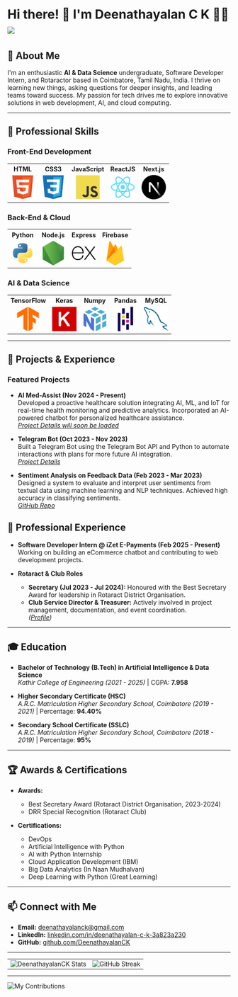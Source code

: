 # Hi there! 👋 I'm Deenathayalan C K 🚀✨ ![](https://komarev.com/ghpvc/?username=DeenathayalanCK&color=1f6feb&style=flat-square)

## 🌟 About Me
I'm an enthusiastic **AI & Data Science** undergraduate, Software Developer Intern, and Rotaractor based in Coimbatore, Tamil Nadu, India. I thrive on learning new things, asking questions for deeper insights, and leading teams toward success. My passion for tech drives me to explore innovative solutions in web development, AI, and cloud computing.  

---

## 💼 Professional Skills

### Front-End Development
<table style="width:100%; table-layout: fixed;">
  <tr align="center">
    <th>HTML</th>
    <th>CSS3</th>
    <th>JavaScript</th>
    <th>ReactJS</th>
    <th>Next.js</th>
  </tr>
  <tr align="center">
    <td><img src="https://github.com/devicons/devicon/blob/master/icons/html5/html5-original.svg" alt="HTML" width="55" height="55"></td>
    <td><img src="https://github.com/devicons/devicon/blob/master/icons/css3/css3-original.svg" alt="CSS3" width="55" height="55"></td>
    <td><img src="https://github.com/devicons/devicon/blob/master/icons/javascript/javascript-original.svg" alt="JavaScript" width="55" height="55"></td>
    <td><img src="https://github.com/devicons/devicon/blob/master/icons/react/react-original.svg" alt="ReactJS" width="55" height="55"></td>
    <td><img src="https://raw.githubusercontent.com/devicons/devicon/master/icons/nextjs/nextjs-original.svg" alt="Next.js" width="55" height="55"></td>
  </tr>
</table>

### Back-End & Cloud
<table style="width:100%; table-layout: fixed;">
  <tr align="center">
    <th>Python</th>
    <th>Node.js</th>
    <th>Express</th>
    <th>Firebase</th>
  </tr>
  <tr align="center">
    <td><img src="https://github.com/devicons/devicon/blob/master/icons/python/python-original.svg" alt="Python" width="55" height="55"></td>
    <td><img src="https://github.com/devicons/devicon/blob/master/icons/nodejs/nodejs-original.svg" alt="Node.js" width="55" height="55"></td>
    <td><img src="https://github.com/devicons/devicon/blob/master/icons/express/express-original.svg" alt="Express" width="55" height="55"></td>
    <td><img src="https://github.com/devicons/devicon/blob/master/icons/firebase/firebase-original.svg" alt="Firebase" width="55" height="55"></td>
  </tr>
</table>

### AI & Data Science
<table style="width:100%; table-layout: fixed;">
  <tr align="center">
    <th>TensorFlow</th>
    <th>Keras</th>
    <th>Numpy</th>
    <th>Pandas</th>
    <th>MySQL</th>
  </tr>
  <tr align="center">
    <td><img src="https://github.com/devicons/devicon/blob/master/icons/tensorflow/tensorflow-original.svg" alt="TensorFlow" width="55" height="55"></td>
    <td><img src="https://github.com/devicons/devicon/blob/master/icons/keras/keras-original.svg" alt="Keras" width="55" height="55"></td>
    <td><img src="https://github.com/devicons/devicon/blob/master/icons/numpy/numpy-original.svg" alt="Numpy" width="55" height="55"></td>
    <td><img src="https://github.com/devicons/devicon/blob/master/icons/pandas/pandas-original.svg" alt="Pandas" width="55" height="55"></td>
    <td><img src="https://github.com/devicons/devicon/blob/master/icons/mysql/mysql-original.svg" alt="MySQL" width="55" height="55"></td>
  </tr>
</table>

---

## 🚀 Projects & Experience

### Featured Projects
- **AI Med-Assist (Nov 2024 - Present)**  
  Developed a proactive healthcare solution integrating AI, ML, and IoT for real-time health monitoring and predictive analytics. Incorporated an AI-powered chatbot for personalized healthcare assistance.  
  *[Project Details will soon be loaded](#)*

- **Telegram Bot (Oct 2023 - Nov 2023)**  
  Built a Telegram Bot using the Telegram Bot API and Python to automate interactions with plans for more future AI integration.  
  *[Project Details](https://github.com/DeenathayalanCK/Telegram-Bot)*

- **Sentiment Analysis on Feedback Data (Feb 2023 - Mar 2023)**  
  Designed a system to evaluate and interpret user sentiments from textual data using machine learning and NLP techniques. Achieved high accuracy in classifying sentiments.  
  *[GitHub Repo](https://github.com/DeenathayalanCK/Sentimental_Analysis)*

## 🤵 Professional Experience
- **Software Developer Intern @ iZet E-Payments (Feb 2025 - Present)**  
  Working on building an eCommerce chatbot and contributing to web development projects.
  
- **Rotaract & Club Roles**  
  - **Secretary (Jul 2023 - Jul 2024):** Honoured with the Best Secretary Award for leadership in Rotaract District Organisation.  
  - **Club Service Director & Treasurer:** Actively involved in project management, documentation, and event coordination.  
  *([Profile](&#8203;:contentReference[oaicite:2]{index=2}))*

---

## 🎓 Education
- **Bachelor of Technology (B.Tech) in Artificial Intelligence & Data Science**  
  *Kathir College of Engineering (2021 - 2025)* | CGPA: **7.958**
  
- **Higher Secondary Certificate (HSC)**  
  *A.R.C. Matriculation Higher Secondary School, Coimbatore (2019 - 2021)* | Percentage: **94.40%**
  
- **Secondary School Certificate (SSLC)**  
  *A.R.C. Matriculation Higher Secondary School, Coimbatore (2018 - 2019)* | Percentage: **95%**

---

## 🏆 Awards & Certifications
- **Awards:**  
  - Best Secretary Award (Rotaract District Organisation, 2023-2024)  
  - DRR Special Recognition (Rotaract Club)
  
- **Certifications:**  
  - DevOps  
  - Artificial Intelligence with Python  
  - AI with Python Internship  
  - Cloud Application Development (IBM)  
  - Big Data Analytics (In Naan Mudhalvan)  
  - Deep Learning with Python (Great Learning)

---

## 📫 Connect with Me
- **Email:** [deenathayalanck@gmail.com](mailto:deenathayalanck@gmail.com)  
- **LinkedIn:** [linkedin.com/in/deenathayalan-c-k-3a823a230](https://www.linkedin.com/in/deenathayalan-c-k-3a823a230)  
- **GitHub:** [github.com/DeenathayalanCK](https://github.com/DeenathayalanCK)

---

<table>
  <tr>
    <td align="center">
      <img src="https://github-readme-stats.vercel.app/api?username=DeenathayalanCK&show_icons=true&theme=github_dark" alt="DeenathayalanCK Stats" />
    </td>
    <td align="center">
      <img src="https://github-readme-streak-stats.herokuapp.com/?user=DeenathayalanCK&theme=github-dark-blue&cache_bust=true" alt="GitHub Streak" />
    </td>
  </tr>
</table>

---

![My Contributions](https://github-readme-activity-graph.vercel.app/graph?username=DeenathayalanCK&bg_color=0d1117&color=58a6ff&line=1f6feb&point=ffffff&area=true&hide_border=false)
